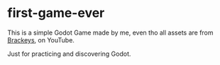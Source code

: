 # first-game-ever

This is a simple Godot Game made by me, even tho all assets are from [Brackeys](https://www.youtube.com/watch?v=LOhfqjmasi0&pp=ygUOZ29kb3QgdHV0b3JpYWw%3D), on YouTube.

Just for practicing and discovering Godot.
